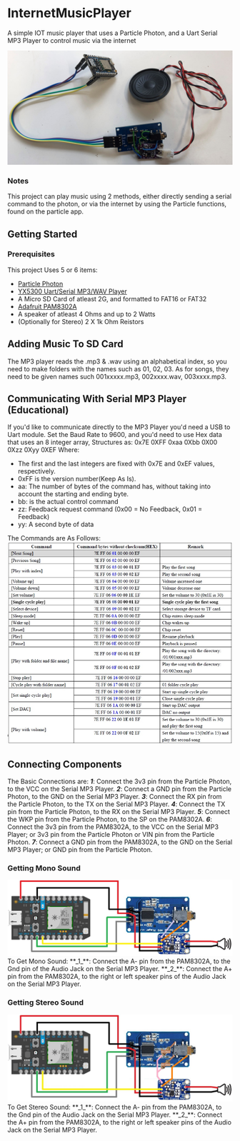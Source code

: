 # InternetMusicPlayer
A simple IOT music player that uses a Particle Photon, and a Uart Serial MP3 Player to control music via the internet

<img src="Images/FullSystem.jpg">

### Notes
This project can play music using 2 methods, either directly sending a serial command to the photon, 
or via the internet by using the Particle functions, found on the particle app.

## Getting Started
### Prerequisites
This project Uses 5 or 6 items:
- [Particle Photon](https://docs.particle.io/photon/)
- [YX5300 Uart/Serial MP3/WAV Player](https://www.dx.com/p/uart-control-serial-mp3-music-player-module-for-arduino-avr-arm-pic-blue-silver-2045959.html#.XxFjpG5FyUl)
- A Micro SD Card of atleast 2G, and formatted to FAT16 or FAT32
- [Adafruit PAM8302A](https://www.adafruit.com/product/2130)
- A speaker of atleast 4 Ohms and up to 2 Watts
- (Optionally for Stereo) 2 X 1k Ohm Reistors

## Adding Music To SD Card
The MP3 player reads the .mp3 & .wav using an alphabetical index, so you need to make folders with the
names such as 01, 02, 03. As for songs, they need to be given names such 001xxxxx.mp3, 002xxxx.wav, 003xxxx.mp3.

## Communicating With Serial MP3 Player (Educational)
If you'd like to communicate directly to the MP3 Player you'd need a USB to Uart module. Set the Baud Rate to 9600, and you'd need to use Hex data that uses an 8 integer array,
Structures as: 0x7E 0XFF 0xaa 0Xbb 0X00 0Xzz 0Xyy 0XEF
Where:
- The first and the last integers are fixed with 0x7E and 0xEF values, respectively.
- 0xFF is the version number(Keep As Is).
- aa: The number of bytes of the command has, without taking into account the starting and ending byte.
- bb: is the actual control command
- zz: Feedback request command (0x00 = No Feedback, 0x01 = Feedback)
- yy: A second byte of data

The Commands are As Follows:
<img src="Images/CommandCodes.jpg">

## Connecting Components
The Basic Connections are:
**_1_**: Connect the 3v3 pin from the Particle Photon, to the VCC on the Serial MP3 Player.
**_2_**: Connect a GND pin from the Particle Photon, to the GND on the Serial MP3 Player.
**_3_**: Connect the RX pin from the Particle Photon, to the TX on the Serial MP3 Player.
**_4_**: Connect the TX pin from the Particle Photon, to the RX on the Serial MP3 Player.
**_5_**: Connect the WKP pin from the Particle Photon, to the SP on the PAM8302A.
**_6_**: Connect the 3v3 pin from the PAM8302A, to the VCC on the Serial MP3 Player; or 3v3 pin from the Particle Photon or VIN pin from the Particle Photon.
**_7_**: Connect a GND pin from the PAM8302A, to the GND on the Serial MP3 Player; or GND pin from the Particle Photon.

### Getting Mono Sound
<img src="Images/MonoSound.jpg">
To Get Mono Sound:
**_1_**: Connect the A- pin from the PAM8302A, to the Gnd pin of the Audio Jack on the Serial MP3 Player.
**_2_**: Connect the A+ pin from the PAM8302A, to the right or left speaker pins of the Audio Jack on the Serial MP3 Player.

### Getting Stereo Sound
<img src="Images/StereoSound.jpg">
To Get Stereo Sound:
**_1_**: Connect the A- pin from the PAM8302A, to the Gnd pin of the Audio Jack on the Serial MP3 Player.
**_2_**: Connect the A+ pin from the PAM8302A, to the right or left speaker pins of the Audio Jack on the Serial MP3 Player.
